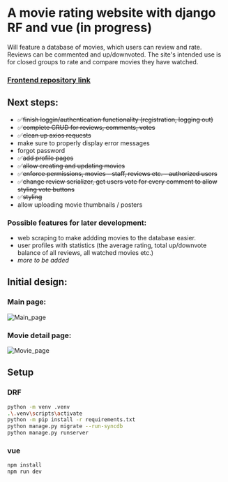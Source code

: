 # A movie rating website with django RF and vue (in progress)

Will feature a database of movies, which users can review and rate. Reviews can be commented and up/downvoted. The site's intended use is for closed groups to rate and compare movies they have watched.

### [Frontend repository link](https://github.com/Bandae/cyberka_front)

## Next steps:

- ✅<s>finish loggin/authentication functionality (registration, logging out)</s>
- ✅<s>complete CRUD for reviews, comments, votes</s>
- ✅<s>clean up axios requests</s>
- make sure to properly display error messages
- forgot password
- ✅<s>add profile pages</s>
- ✅<s>allow creating and updating movies</s>
- ✅<s>enforce permissions, movies - staff, reviews etc. - authorized users</s>
- ✅<s>change review serializer, get users vote for every comment to allow styling vote buttons</s>
- ✅<s>styling</s>
- allow uploading movie thumbnails / posters

### Possible features for later development:

- web scraping to make addding movies to the database easier.
- user profiles with statistics (the average rating, total up/downvote balance of all reviews, all watched movies etc.)
- _more to be added_

## Initial design:

### Main page:

![Main_page](https://user-images.githubusercontent.com/76438366/230723632-a8cd2159-ff33-4596-9aed-82446ba1903e.svg)

### Movie detail page:

![Movie_page](https://user-images.githubusercontent.com/76438366/230723653-5eae627d-fac8-409b-87e6-be10e6a1d333.svg)

## Setup

### DRF

```sh
python -m venv .venv
.\.venv\scripts\activate
python -m pip install -r requirements.txt
python manage.py migrate --run-syncdb
python manage.py runserver
```

### vue

```sh
npm install
npm run dev
```
